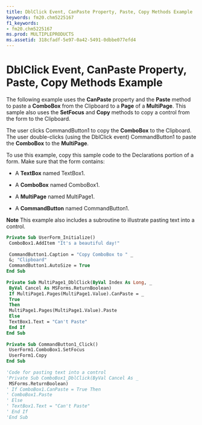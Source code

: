 ```yaml
---
title: DblClick Event, CanPaste Property, Paste, Copy Methods Example
keywords: fm20.chm5225167
f1_keywords:
- fm20.chm5225167
ms.prod: MULTIPLEPRODUCTS
ms.assetid: 318cfadf-5e97-0a42-5491-0dbbe077efd4
---
```



# DblClick Event, CanPaste Property, Paste, Copy Methods Example

The following example uses the  **CanPaste** property and the **Paste** method to paste a **ComboBox** from the Clipboard to a **Page** of a **MultiPage**. This sample also uses the **SetFocus** and **Copy** methods to copy a control from the form to the Clipboard.

The user clicks CommandButton1 to copy the  **ComboBox** to the Clipboard. The user double-clicks (using the DblClick event) CommandButton1 to paste the **ComboBox** to the **MultiPage**.

To use this example, copy this sample code to the Declarations portion of a form. Make sure that the form contains:



- A  **TextBox** named TextBox1.
    
- A  **ComboBox** named ComboBox1.
    
- A  **MultiPage** named MultiPage1.
    
- A  **CommandButton** named CommandButton1.
    


 **Note**  This example also includes a subroutine to illustrate pasting text into a control.




```vb
Private Sub UserForm_Initialize() 
 ComboBox1.AddItem "It's a beautiful day!" 
 
 CommandButton1.Caption = "Copy ComboBox to " _ 
 &; "Clipboard" 
 CommandButton1.AutoSize = True 
End Sub 
 
Private Sub MultiPage1_DblClick(ByVal Index As Long, _ 
 ByVal Cancel As MSForms.ReturnBoolean) 
 If MultiPage1.Pages(MultiPage1.Value).CanPaste = _ 
 True 
 Then 
 MultiPage1.Pages(MultiPage1.Value).Paste 
 Else 
 TextBox1.Text = "Can't Paste" 
 End If 
End Sub 
 
Private Sub CommandButton1_Click() 
 UserForm1.ComboBox1.SetFocus 
 UserForm1.Copy 
End Sub 
 
'Code for pasting text into a control 
'Private Sub ComboBox1_DblClick(ByVal Cancel As _ 
 MSForms.ReturnBoolean) 
' If ComboBox1.CanPaste = True Then 
' ComboBox1.Paste 
' Else 
' TextBox1.Text = "Can't Paste" 
' End If 
'End Sub
```


